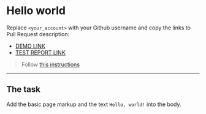 # Hello world
Replace `<your_account>` with your Github username and copy the links to Pull Request description:
- [DEMO LINK](https://GizemEce.github.io/layout_hello-world/)
- [TEST REPORT LINK](https://GizemEce.github.io/layout_hello-world/report/html_report/)

> Follow [this instructions](https://mate-academy.github.io/layout_task-guideline/#how-to-solve-the-layout-tasks-on-github)
___

## The task
Add the basic page markup and the text `Hello, world!` into the body.
